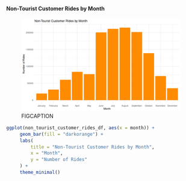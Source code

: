 #### Non-Tourist Customer Rides by Month

<figure class="float-right">
  <a href="../images/Non-Tourist_Customer_Rides_by_Month.png" target="_blank" title="Select image to open full sized chart">
  <img src="../images/thumbnails/Non-Tourist_Customer_Rides_by_Month.png" alt="ALT_TEXT">
  </a>
  <figcaption>
  FIGCAPTION
  </figcaption>
</figure>




```R
ggplot(non_tourist_customer_rides_df, aes(x = month)) +
     geom_bar(fill = "darkorange") +
     labs(
         title = "Non-Tourist Customer Rides by Month",
         x = "Month",
         y = "Number of Rides"
     ) +
     theme_minimal()
```

<br style="clear: both;"></br>

